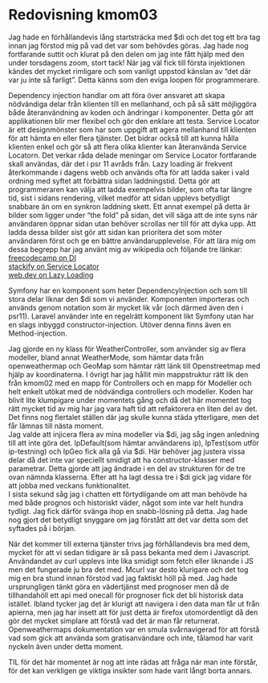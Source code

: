 ---
---
Redovisning kmom03
=========================

Jag hade en förhållandevis lång startsträcka med $di och det tog ett bra tag innan jag förstod mig på vad det var som behövdes göras. Jag hade nog fortfarande suttit och klurat på den delen om jag inte fått hjälp med den under torsdagens zoom, stort tack!
När jag väl fick till första injektionen kändes det mycket rimligare och som vanligt uppstod känslan av “det där var ju inte så farligt”. Detta känns som den eviga loopen för programmerare.

Dependency injection handlar om att föra över ansvaret att skapa nödvändiga delar från klienten till en mellanhand, och på så sätt möjliggöra både återanvändning av koden och ändringar i komponenter. Detta gör att applikationen blir mer flexibel och gör den enklare att testa. Service Locator är ett designmönster som har som uppgift att agera mellanhand till klienten för att hämta en eller flera tjänster. Det bidrar också till att kunna hålla klienten enkel och gör så att flera olika klienter kan återanvända Service Locatorn. Det verkar råda delade meningar om Service Locator fortfarande skall användas, där det i psr 11 avråds från. Lazy loading är frekvent återkommande i dagens webb och används ofta för att ladda saker i vald ordning med syftet att förbättra sidan laddningstid. Detta gör att programmeraren kan välja att ladda exempelvis bilder, som ofta tar längre tid, sist i sidans rendering, vilket medför att sidan upplevs betydligt snabbare än om en synkron laddning skett. Ett annat exempel på detta är bilder som ligger under “the fold” på sidan, det vill säga att de inte syns när användaren öppnar sidan utan behöver scrollas ner till för att dyka upp. Att ladda dessa bilder sist gör att sidan kan prioritera det som möter användaren först och ge en bättre användarupplevelse. För att lära mig om dessa begrepp har jag använt mig av wikipedia och följande tre länkar:
[freecodecamp on DI](https://www.freecodecamp.org/news/a-quick-intro-to-dependency-injection-what-it-is-and-when-to-use-it-7578c84fa88f/)  
[stackify on Service Locator](https://stackify.com/service-locator-pattern/)  
[web.dev on Lazy Loading](https://web.dev/lazy-loading/)  

Symfony har en komponent som heter DependencyInjection och som till stora delar liknar den $di som vi använder. Komponenten importeras och används genom notation som är mycket lik vår (och därmed även den i psr11). Laravel använder inte en regelrätt komponent likt Symfony utan har en slags inbyggd constructor-injection. Utöver denna finns även en Method-injection.

Jag gjorde en ny klass för WeatherController, som använder sig av flera modeller, bland annat WeatherMode, som hämtar data från openweathermap och GeoMap som hämtar rätt länk till Openstreetmap med hjälp av koordinaterna. I övrigt har jag hållit min mappstruktur rätt lik den från kmom02 med en mapp för Controllers och en mapp för Modeller och helt enkelt utökat med de nödvändiga controllers och modeller. Koden har blivit lite klumpigare under momentets gång och då det här momentet tog rätt mycket tid av mig har jag vara haft tid att refaktorera en liten del av det. Det finns nog flertalet ställen där jag skulle kunna städa ytterligare, men det får lämnas till nästa moment.   
Jag valde att injicera flera av mina modeller via $di, jag såg ingen anledning till att inte göra det. IpDefault(som hämtar användarens ip), IpTest(som utför ip-testning) och IpGeo fick alla gå via $di. Här behöver jag justera vissa delar då det inte var speciellt smidigt att ha constructor-klasser med parametrar. Detta gjorde att jag ändrade i en del av strukturen för de tre ovan nämnda klasserna. Efter att ha lagt dessa tre i $di gick jag vidare för att jobba med veckans funktionalitet.  
I sista sekund såg jag i chatten ett förtydligande om att man behövde ha med både prognos och historiskt väder, något som inte var helt hundra tydligt. Jag fick därför svänga ihop en snabb-lösning på detta. Jag hade nog gjort det betydligt snyggare om jag förstått att det var detta som det syftades på i början.

När det kommer till externa tjänster trivs jag förhållandevis bra med dem, mycket för att vi sedan tidigare är så pass bekanta med dem i Javascript. Användandet av curl upplevs inte lika smidigt som fetch eller liknande i JS men det fungerade ju bra det med. Mcurl var desto klurigare och det tog mig en bra stund innan förstod vad jag faktiskt höll på med. Jag hade ursprungligen tänkt göra en vädertjänst med prognoser men då de tillhandahöll ett api med onecall för prognoser fick det bli historisk data istället. Ibland tycker jag det är klurigt att navigera i den data man får ut från apierna, men jag har insett att för just detta är firefox utomordentligt då den gör det mycket simplare att förstå vad det är man får returnerat. Openweathermaps dokumentation var en smula svårnavigerad för att förstå vad som gick att använda som gratisanvändare och inte, tålamod har varit nyckeln även under detta moment.

TIL för det här momentet är nog att inte rädas att fråga när man inte förstår, för det kan verkligen ge viktiga insikter som hade varit långt borta annars.
